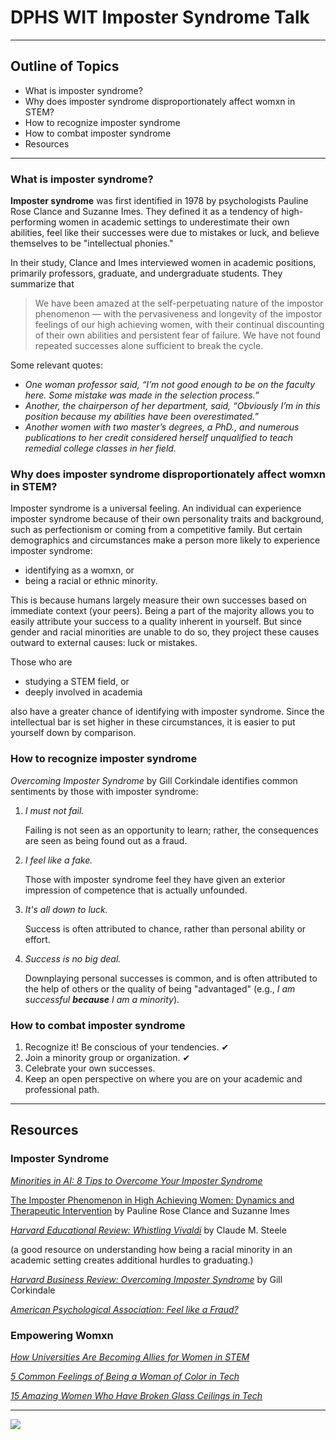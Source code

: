# DPHS WIT Imposter Syndrome Talk

---

## Outline of Topics

- What is imposter syndrome?
- Why does imposter syndrome disproportionately affect womxn in STEM?
- How to recognize imposter syndrome
- How to combat imposter syndrome
- Resources

---

### What is imposter syndrome?

**Imposter syndrome** was first identified in 1978 by psychologists Pauline Rose Clance and Suzanne Imes. They defined it as a tendency of high-performing women in academic settings to underestimate their own abilities, feel like their successes were due to mistakes or luck, and believe themselves to be "intellectual phonies."

In their study, Clance and Imes interviewed women in academic positions, primarily professors, graduate, and undergraduate students. They summarize that

> We have been amazed at the self-perpetuating nature of the impostor phenomenon — with the pervasiveness and longevity of the impostor feelings of our high achieving women, with their continual discounting of their own abilities and persistent fear of failure. We have not found repeated successes alone sufficient to break the cycle.

Some relevant quotes:

- *One woman professor said, “I’m not good enough to be on the faculty here. Some mistake was made in the selection process.”*
- *Another, the chairperson of her department, said, “Obviously I’m in this position because my abilities have been overestimated.”*
- *Another women with two master’s degrees, a PhD., and numerous publications to her credit considered herself unqualified to teach remedial college classes in her field.*

### Why does imposter syndrome disproportionately affect womxn in STEM?

Imposter syndrome is a universal feeling. An individual can experience imposter syndrome because of their own personality traits and background, such as perfectionism or coming from a competitive family. But certain demographics and circumstances make a person more likely to experience imposter syndrome:

- identifying as a womxn, or
- being a racial or ethnic minority.

This is because humans largely measure their own successes based on immediate context (your peers). Being a part of the majority allows you to easily attribute your success to a quality inherent in yourself. But since gender and racial minorities are unable to do so, they project these causes outward to external causes: luck or mistakes. 

Those who are

- studying a STEM field, or
- deeply involved in academia

also have a greater chance of identifying with imposter syndrome. Since the intellectual bar is set higher in these circumstances, it is easier to put yourself down by comparison. 

### How to recognize imposter syndrome

*Overcoming Imposter Syndrome* by Gill Corkindale identifies common sentiments by those with imposter syndrome:

1. *I must not fail.*

    Failing is not seen as an opportunity to learn; rather, the consequences are seen as being found out as a fraud.

2. *I feel like a fake.*

    Those with imposter syndrome feel they have given an exterior impression of competence that is actually unfounded.

3. *It's all down to luck.*

    Success is often attributed to chance, rather than personal ability or effort.

4. *Success is no big deal.*

    Downplaying personal successes is common, and is often attributed to the help of others or the quality of being "advantaged" (e.g., *I am successful **because** I am a minority*). 

### How to combat imposter syndrome

1. Recognize it! Be conscious of your tendencies. ✔
2. Join a minority group or organization. ✔
3. Celebrate your own successes. 
4. Keep an open perspective on where you are on your academic and professional path.

---

## Resources

### Imposter Syndrome

*[Minorities in AI: 8 Tips to Overcome Your Imposter Syndrome](https://medium.com/omdena/minorities-in-ai-8-tips-to-overcome-your-imposter-syndrome-1b8fab81eaf)*

[The Imposter Phenomenon in High Achieving Women: Dynamics and Therapeutic Intervention](https://www.paulineroseclance.com/pdf/ip_high_achieving_women.pdf) by Pauline Rose Clance and Suzanne Imes

*[Harvard Educational Review: Whistling Vivaldi](https://www.hepg.org/her-home/issues/harvard-educational-review-volume-80-number-3/herbooknote/whistling-vivaldi_356)* by Claude M. Steele

(a good resource on understanding how being a racial minority in an academic setting creates additional hurdles to graduating.) 

*[Harvard Business Review: Overcoming Imposter Syndrome](https://hbr.org/2008/05/overcoming-imposter-syndrome)* by Gill Corkindale

*[American Psychological Association: Feel like a Fraud?](https://www.apa.org/gradpsych/2013/11/fraud)*

### Empowering Womxn

[*How Universities Are Becoming Allies for Women in STEM*](https://code.likeagirl.io/how-universities-are-becoming-allies-for-women-in-stem-8442cd2a2e59)

[*5 Common Feelings of Being a Woman of Color in Tech*](https://code.likeagirl.io/5-common-feelings-being-a-woman-of-color-in-tech-d8e9391b5d48)

[*15 Amazing Women Who Have Broken Glass Ceilings in Tech*](https://code.likeagirl.io/15-amazing-women-who-have-broken-glass-ceilings-in-tech-f2e845e8221e)

---

![](imposter-syndrome-cartoon-084c2a71-e3d0-44d9-bf9a-15315c3d4c02.gif)